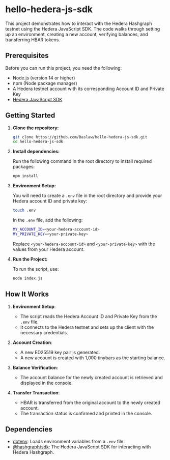 # hello-hedera-js-sdk

This project demonstrates how to interact with the Hedera Hashgraph testnet using the Hedera JavaScript SDK. The code walks through setting up an environment, creating a new account, verifying balances, and transferring HBAR tokens.

## Prerequisites

Before you can run this project, you need the following:

- Node.js (version 14 or higher)
- npm (Node package manager)
- A Hedera testnet account with its corresponding Account ID and Private Key
- [Hedera JavaScript SDK](https://github.com/hashgraph/hedera-sdk-js)

## Getting Started

1. **Clone the repository:**

   ```bash
   git clone https://github.com/Daslaw/hello-hedera-js-sdk.git
   cd hello-hedera-js-sdk
   ```

2. **Install dependencies:**

   Run the following command in the root directory to install required packages:

   ```bash
   npm install
   ```

3. **Environment Setup:**

   You will need to create a `.env` file in the root directory and provide your Hedera account ID and private key:

   ```bash
   touch .env
   ```

   In the `.env` file, add the following:

   ```bash
   MY_ACCOUNT_ID=<your-hedera-account-id>
   MY_PRIVATE_KEY=<your-private-key>
   ```

   Replace `<your-hedera-account-id>` and `<your-private-key>` with the values from your Hedera account.

4. **Run the Project:**

   To run the script, use:

   ```bash
   node index.js
   ```

## How It Works

1. **Environment Setup**:  
   - The script reads the Hedera Account ID and Private Key from the `.env` file.
   - It connects to the Hedera testnet and sets up the client with the necessary credentials.

2. **Account Creation**:  
   - A new ED25519 key pair is generated.
   - A new account is created with 1,000 tinybars as the starting balance.

3. **Balance Verification**:  
   - The account balance for the newly created account is retrieved and displayed in the console.

4. **Transfer Transaction**:  
   - HBAR is transferred from the original account to the newly created account.
   - The transaction status is confirmed and printed in the console.

## Dependencies

- [dotenv](https://www.npmjs.com/package/dotenv): Loads environment variables from a `.env` file.
- [@hashgraph/sdk](https://www.npmjs.com/package/@hashgraph/sdk): The Hedera JavaScript SDK for interacting with Hedera Hashgraph.

